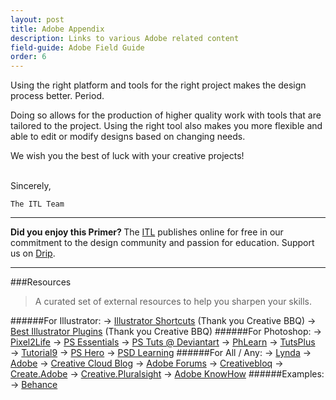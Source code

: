 ```yaml
---
layout: post
title: Adobe Appendix
description: Links to various Adobe related content
field-guide: Adobe Field Guide
order: 6
---
```



Using the right platform and tools for the right project makes the design process better. Period.

Doing so allows for the production of higher quality work with tools that are tailored to the project. Using the right tool also makes you more flexible and able to edit or modify designs based on changing needs.


We wish you the best of luck with your creative projects!
<br></br>

Sincerely,


```
The ITL Team
```
---
<div class="alert alert-success"><strong>Did you enjoy this Primer?
</strong> The <a href="http://www.pratt.edu"><span class="label label-default">ITL</span></a> publishes online for free in our commitment to the design community and passion for education. Support us on <a href="http://www.drip.com"><span class="label label-info">Drip</span></a>.</div>

---

###Resources
> A curated set of external resources to help you sharpen your skills.

######For Illustrator:
→ [Illustrator Shortcuts](http://www.creativebloq.com/illustrator/shortcuts-5132938) (Thank you Creative BBQ)
→ [Best Illustrator Plugins](http://www.creativebloq.com/illustrator/best-plug-ins-5132695) (Thank you Creative BBQ)
######For Photoshop:
→ [Pixel2Life](pixel2life.com/tutorials/adobe_photoshop/)
→ [PS Essentials](photoshopessentials.com)
→ [PS Tuts @ Deviantart](photoshop-tutorials.deviantart.com)
→ [PhLearn](phlearn.com)
→ [TutsPlus](https://design.tutsplus.com/tutorials/search/Photoshop)
→ [Tutorial9](http://www.tutorial9.net/category/tutorials/photoshop-tutorials/)
→ [PS Hero](http://pshero.com/photoshop-tutorials)
→ [PSD Learning](http://psdlearning.com/category/photo-effects/)
######For All / Any:
→ [Lynda](/lynda.com)
→ [Adobe](https://www.adobe.com)
→ [Creative Cloud Blog](blogs.adobe.com/creativecloud/)
→ [Adobe Forums](forums.adobe.com)
→ [Creativebloq](creativebloq.com)
→ [Create.Adobe](create.adobe.com)
→ [Creative.Pluralsight](creative.pluralsight.com)
→ [Adobe KnowHow](adobeknowhow.com)
######Examples:
→ [Behance](behance.net)

</div>



